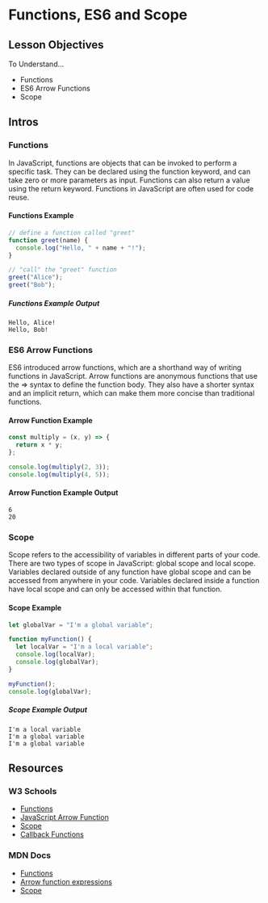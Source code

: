 # Functions, ES6 and Scope

## Lesson Objectives

To Understand...

- Functions
- ES6 Arrow Functions
- Scope

## Intros

### Functions

In JavaScript, functions are objects that can be invoked to perform a specific task. They can be declared using the function keyword, and can take zero or more parameters as input. Functions can also return a value using the return keyword. Functions in JavaScript are often used for code reuse.

#### Functions Example

```js
// define a function called "greet"
function greet(name) {
  console.log("Hello, " + name + "!");
}

// "call" the "greet" function
greet("Alice");
greet("Bob");
```

##### Functions Example Output

```text
Hello, Alice!
Hello, Bob!
```

### ES6 Arrow Functions

ES6 introduced arrow functions, which are a shorthand way of writing functions in JavaScript. Arrow functions are anonymous functions that use the => syntax to define the function body. They also have a shorter syntax and an implicit return, which can make them more concise than traditional functions.

#### Arrow Function Example

```js
const multiply = (x, y) => {
  return x * y;
};

console.log(multiply(2, 3));
console.log(multiply(4, 5));
```

#### Arrow Function Example Output

```text
6
20
```

### Scope

Scope refers to the accessibility of variables in different parts of your code. There are two types of scope in JavaScript: global scope and local scope. Variables declared outside of any function have global scope and can be accessed from anywhere in your code. Variables declared inside a function have local scope and can only be accessed within that function.

#### Scope Example

```js
let globalVar = "I'm a global variable";

function myFunction() {
  let localVar = "I'm a local variable";
  console.log(localVar);
  console.log(globalVar);
}

myFunction();
console.log(globalVar);
```

##### Scope Example Output

```text
I'm a local variable
I'm a global variable
I'm a global variable
```

## Resources

### W3 Schools

- [Functions](https://www.w3schools.com/js/js_functions.asp)
- [JavaScript Arrow Function](https://www.w3schools.com/js/js_arrow_function.asp)
- [Scope](https://www.w3schools.com/js/js_scope.asp)
- [Callback Functions](https://developer.mozilla.org/en-US/docs/Glossary/Callback_function)

### MDN Docs

- [Functions](https://developer.mozilla.org/en-US/docs/Web/JavaScript/Reference/Functions)
- [Arrow function expressions](https://developer.mozilla.org/en-US/docs/Web/JavaScript/Reference/Functions/Arrow_functions)
- [Scope](https://developer.mozilla.org/en-US/docs/Glossary/Scope)
